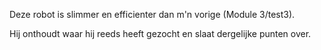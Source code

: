 Deze robot is slimmer en efficienter dan m'n vorige (Module 3/test3).

Hij onthoudt waar hij reeds heeft gezocht en slaat dergelijke punten over.
